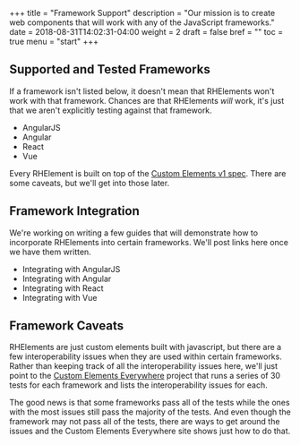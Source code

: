 +++
title = "Framework Support"
description = "Our mission is to create web components that will work with any of the JavaScript frameworks."
date = 2018-08-31T14:02:31-04:00
weight = 2
draft = false
bref = ""
toc = true
menu = "start"
+++

## Supported and Tested Frameworks
If a framework isn't listed below, it doesn't mean that RHElements won't work with that framework. Chances are that RHElements *will* work, it's just that we aren't explicitly testing against that framework.

- AngularJS
- Angular
- React
- Vue

Every RHElement is built on top of the [Custom Elements v1 spec](https://w3c.github.io/webcomponents/spec/custom/). There are some caveats, but we'll get into those later.

## Framework Integration

We're working on writing a few guides that will demonstrate how to incorporate RHElements into certain frameworks. We'll post links here once we have them written.

- Integrating with AngularJS
- Integrating with Angular
- Integrating with React
- Integrating with Vue

## Framework Caveats

RHElements are just custom elements built with javascript, but there are a few interoperability issues when they are used within certain frameworks. Rather than keeping track of all the interoperability issues here, we'll just point to the [Custom Elements Everywhere](https://custom-elements-everywhere.com/) project that runs a series of 30 tests for each framework and lists the interoperability issues for each.

The good news is that some frameworks pass all of the tests while the ones with the most issues still pass the majority of the tests. And even though the framework may not pass all of the tests, there are ways to get around the issues and the Custom Elements Everywhere site shows just how to do that.
